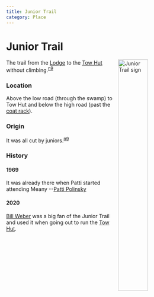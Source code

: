 ```yaml
---
title: Junior Trail
category: Place
---
```

# Junior Trail
<img src="img/2020-Junior-Trail.jpeg" style="width: 40%;" alt="Junior Trail sign" align="right">

The trail from the [Lodge](Lodge) to the [Tow Hut](Tow-Hut) without climbing.<sup>[n9][]</sup>

### Location

Above the low road (through the swamp) to Tow Hut and below the high road (past the [coat rack](Coatrack)).

### Origin

It was all cut by juniors.<sup>[n9][]</sup>

### History

#### 1969

It was already there when Patti started attending Meany --[Patti Polinsky](Patti-Polinsky)

#### 2020

[Bill Weber](Bill-Weber) was a big fan of the Junior Trail and used it when going out to run the [Tow Hut](Tow-Hut).

[map]: Meany-Map
[n9]: Names-2009

